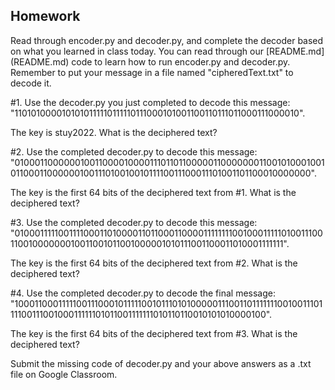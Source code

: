 ## Homework
Read through encoder.py and decoder.py, and complete the decoder based on what you learned in class today. You can read through our [README.md] (README.md) code to learn how to run encoder.py and decoder.py. Remember to put your message in a file named "cipheredText.txt" to decode it.


#1. Use the decoder.py you just completed to decode this message: "1101010000101010111110111110111000101001100110111011000111000010".

The key is stuy2022. What is the deciphered text? 

#2. Use the completed decoder.py to decode this message: "01000110000001001100001000011101101100000110000000110010100010010110001100000010011101001001011110011100011101001101100010000000".

The key is the first 64 bits of the deciphered text from #1. What is the deciphered text? 

#3. Use the completed decoder.py to decode this message: "01000111110011110001101000011011000110000111111110010001111101001110011001000000010011001011001000001010111001100011010001111111".

The key is the first 64 bits of the deciphered text from #2. What is the deciphered text? 

#4. Use the completed decoder.py to decode the final message: "10001100011111001110001011111001011101010000011100110111111100100111011110011100100011111101011001111111010110110010101010000100".

The key is the first 64 bits of the deciphered text from #3. What is the deciphered text? 

Submit the missing code of decoder.py and your above answers as a .txt file on Google Classroom.
